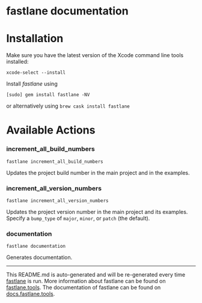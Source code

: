 fastlane documentation
================
# Installation

Make sure you have the latest version of the Xcode command line tools installed:

```
xcode-select --install
```

Install _fastlane_ using
```
[sudo] gem install fastlane -NV
```
or alternatively using `brew cask install fastlane`

# Available Actions
### increment_all_build_numbers
```
fastlane increment_all_build_numbers
```
Updates the project build number in the main project and in the examples.
### increment_all_version_numbers
```
fastlane increment_all_version_numbers
```
Updates the project version number in the main project and its examples. Specify a `bump_type` of `major`, `minor`, or `patch` (the default).
### documentation
```
fastlane documentation
```
Generates documentation.

----

This README.md is auto-generated and will be re-generated every time [fastlane](https://fastlane.tools) is run.
More information about fastlane can be found on [fastlane.tools](https://fastlane.tools).
The documentation of fastlane can be found on [docs.fastlane.tools](https://docs.fastlane.tools).
